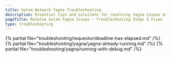 ```yaml
---
title: Golem Network Yagna Troubleshooting
description: Essential tips and solutions for resolving Yagna issues on the Golem Network.
pageTitle: Resolve Golem Yagna Issues - Troubleshooting Steps & Fixes
type: troubleshooting
---
```


{% partial file="troubleshooting/requestor/deadline-has-elapsed.md" /%}
{% partial file="troubleshooting/yagna/yagna-already-running.md" /%}
{% partial file="troubleshooting/yagna/running-with-debug.md" /%}
